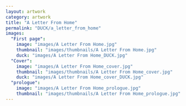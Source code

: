 ```yaml
---
layout: artwork
category: artwork
title: "A Letter From Home"
permalink: "DUCK/a_letter_from_home"
images:
  "First page":
    image: "images/A Letter From Home.jpg"
    thumbnail: "images/thumbnails/A Letter From Home.jpg"
    duck: "images/A Letter From Home_DUCK.jpg"
  "Cover":
    image: "images/A Letter From Home_cover.jpg"
    thumbnail: "images/thumbnails/A Letter From Home_cover.jpg"
    duck: "images/A Letter From Home_cover_DUCK.jpg"
  "prologue":
    image: "images/A Letter From Home_prologue.jpg"
    thumbnail: "images/thumbnails/A Letter From Home_prologue.jpg"
---
```

